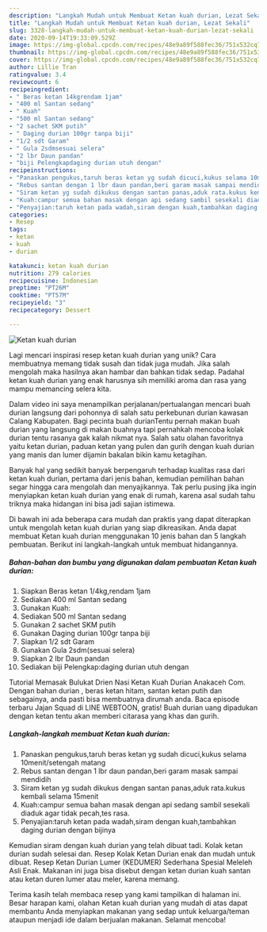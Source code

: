 ```yaml
---
description: "Langkah Mudah untuk Membuat Ketan kuah durian, Lezat Sekali"
title: "Langkah Mudah untuk Membuat Ketan kuah durian, Lezat Sekali"
slug: 3328-langkah-mudah-untuk-membuat-ketan-kuah-durian-lezat-sekali
date: 2020-09-14T19:33:09.529Z
image: https://img-global.cpcdn.com/recipes/48e9a89f588fec36/751x532cq70/ketan-kuah-durian-foto-resep-utama.jpg
thumbnail: https://img-global.cpcdn.com/recipes/48e9a89f588fec36/751x532cq70/ketan-kuah-durian-foto-resep-utama.jpg
cover: https://img-global.cpcdn.com/recipes/48e9a89f588fec36/751x532cq70/ketan-kuah-durian-foto-resep-utama.jpg
author: Lillie Tran
ratingvalue: 3.4
reviewcount: 6
recipeingredient:
- " Beras ketan 14kgrendam 1jam"
- "400 ml Santan sedang"
- " Kuah"
- "500 ml Santan sedang"
- "2 sachet SKM putih"
- " Daging durian 100gr tanpa biji"
- "1/2 sdt Garam"
- " Gula 2sdmsesuai selera"
- "2 lbr Daun pandan"
- "biji Pelengkapdaging durian utuh dengan"
recipeinstructions:
- "Panaskan pengukus,taruh beras ketan yg sudah dicuci,kukus selama 10menit/setengah matang"
- "Rebus santan dengan 1 lbr daun pandan,beri garam masak sampai mendidih"
- "Siram ketan yg sudah dikukus dengan santan panas,aduk rata.kukus kembali selama 15menit"
- "Kuah:campur semua bahan masak dengan api sedang sambil sesekali diaduk agar tidak pecah,tes rasa."
- "Penyajian:taruh ketan pada wadah,siram dengan kuah,tambahkan daging durian dengan bijinya"
categories:
- Resep
tags:
- ketan
- kuah
- durian

katakunci: ketan kuah durian 
nutrition: 279 calories
recipecuisine: Indonesian
preptime: "PT26M"
cooktime: "PT57M"
recipeyield: "3"
recipecategory: Dessert

---
```



![Ketan kuah durian](https://img-global.cpcdn.com/recipes/48e9a89f588fec36/751x532cq70/ketan-kuah-durian-foto-resep-utama.jpg)

Lagi mencari inspirasi resep ketan kuah durian yang unik? Cara membuatnya memang tidak susah dan tidak juga mudah. Jika salah mengolah maka hasilnya akan hambar dan bahkan tidak sedap. Padahal ketan kuah durian yang enak harusnya sih memiliki aroma dan rasa yang mampu memancing selera kita.

Dalam video ini saya menampilkan perjalanan/pertualangan mencari buah durian langsung dari pohonnya di salah satu perkebunan durian kawasan Calang Kabupaten. Bagi pecinta buah durianTentu pernah makan buah durian yang langsung di makan buahnya tapi pernahkah mencoba kolak durian tentu rasanya gak kalah nikmat nya. Salah satu olahan favoritnya yaitu ketan durian, paduan ketan yang pulen dan gurih dengan kuah durian yang manis dan lumer dijamin bakalan bikin kamu ketagihan.

Banyak hal yang sedikit banyak berpengaruh terhadap kualitas rasa dari ketan kuah durian, pertama dari jenis bahan, kemudian pemilihan bahan segar hingga cara mengolah dan menyajikannya. Tak perlu pusing jika ingin menyiapkan ketan kuah durian yang enak di rumah, karena asal sudah tahu triknya maka hidangan ini bisa jadi sajian istimewa.


Di bawah ini ada beberapa cara mudah dan praktis yang dapat diterapkan untuk mengolah ketan kuah durian yang siap dikreasikan. Anda dapat membuat Ketan kuah durian menggunakan 10 jenis bahan dan 5 langkah pembuatan. Berikut ini langkah-langkah untuk membuat hidangannya.

<!--inarticleads1-->

##### Bahan-bahan dan bumbu yang digunakan dalam pembuatan Ketan kuah durian:

1. Siapkan  Beras ketan 1/4kg,rendam 1jam
1. Sediakan 400 ml Santan sedang
1. Gunakan  Kuah:
1. Sediakan 500 ml Santan sedang
1. Gunakan 2 sachet SKM putih
1. Gunakan  Daging durian 100gr tanpa biji
1. Siapkan 1/2 sdt Garam
1. Gunakan  Gula 2sdm(sesuai selera)
1. Siapkan 2 lbr Daun pandan
1. Sediakan biji Pelengkap:daging durian utuh dengan


Tutorial Memasak Bulukat Drien Nasi Ketan Kuah Durian Anakaceh Com. Dengan bahan durian , beras ketan hitam, santan ketan putih dan sebagainya, anda pasti bisa membuatnya dirumah anda. Baca episode terbaru Jajan Squad di LINE WEBTOON, gratis! Buah durian uang dipadukan dengan ketan tentu akan memberi citarasa yang khas dan gurih. 

<!--inarticleads2-->

##### Langkah-langkah membuat Ketan kuah durian:

1. Panaskan pengukus,taruh beras ketan yg sudah dicuci,kukus selama 10menit/setengah matang
1. Rebus santan dengan 1 lbr daun pandan,beri garam masak sampai mendidih
1. Siram ketan yg sudah dikukus dengan santan panas,aduk rata.kukus kembali selama 15menit
1. Kuah:campur semua bahan masak dengan api sedang sambil sesekali diaduk agar tidak pecah,tes rasa.
1. Penyajian:taruh ketan pada wadah,siram dengan kuah,tambahkan daging durian dengan bijinya


Kemudian siram dengan kuah durian yang telah dibuat tadi. Kolak ketan durian sudah selesai dan. Resep Kolak Ketan Durian enak dan mudah untuk dibuat. Resep Ketan Durian Lumer (KEDUMER) Sederhana Spesial Meleleh Asli Enak. Makanan ini juga bisa disebut dengan ketan durian kuah santan atau ketan duren lumer atau meler, karena memang. 

Terima kasih telah membaca resep yang kami tampilkan di halaman ini. Besar harapan kami, olahan Ketan kuah durian yang mudah di atas dapat membantu Anda menyiapkan makanan yang sedap untuk keluarga/teman ataupun menjadi ide dalam berjualan makanan. Selamat mencoba!
